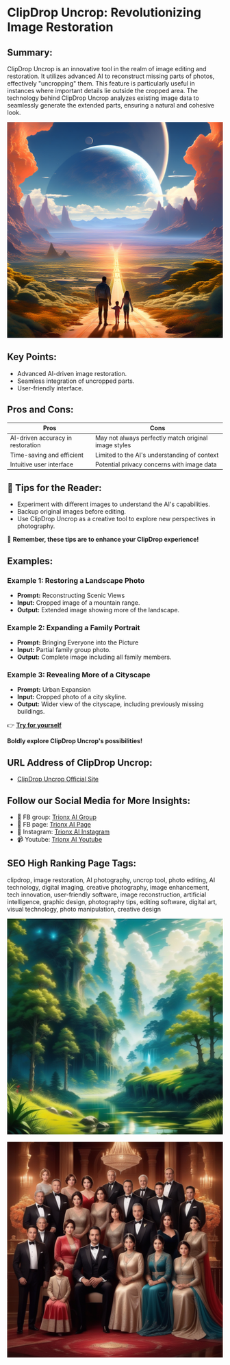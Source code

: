
# ClipDrop Uncrop: Revolutionizing Image Restoration

## Summary:
ClipDrop Uncrop is an innovative tool in the realm of image editing and restoration. It utilizes advanced AI to reconstruct missing parts of photos, effectively "uncropping" them. This feature is particularly useful in instances where important details lie outside the cropped area. The technology behind ClipDrop Uncrop analyzes existing image data to seamlessly generate the extended parts, ensuring a natural and cohesive look.

![Alt text](<cropdropuni-2prompts mixed.webp>)

## Key Points:
- Advanced AI-driven image restoration.
- Seamless integration of uncropped parts.
- User-friendly interface.

## Pros and Cons:

| Pros                              | Cons                              |
|-----------------------------------|-----------------------------------|
| AI-driven accuracy in restoration | May not always perfectly match original image styles |
| Time-saving and efficient         | Limited to the AI's understanding of context |
| Intuitive user interface          | Potential privacy concerns with image data |

## 🌟 Tips for the Reader:
- Experiment with different images to understand the AI's capabilities.
- Backup original images before editing.
- Use ClipDrop Uncrop as a creative tool to explore new perspectives in photography.
  
🔵 **Remember, these tips are to enhance your ClipDrop experience!**

## Examples:

### Example 1: Restoring a Landscape Photo
- **Prompt:** Reconstructing Scenic Views
- **Input:** Cropped image of a mountain range.
- **Output:** Extended image showing more of the landscape.

### Example 2: Expanding a Family Portrait
- **Prompt:** Bringing Everyone into the Picture
- **Input:** Partial family group photo.
- **Output:** Complete image including all family members.

### Example 3: Revealing More of a Cityscape
- **Prompt:** Urban Expansion
- **Input:** Cropped photo of a city skyline.
- **Output:** Wider view of the cityscape, including previously missing buildings.

👉 **[Try for yourself](<https://clipdrop.co/>)**


**Boldly explore ClipDrop Uncrop's possibilities!**

## URL Address of ClipDrop Uncrop:

- [ClipDrop Uncrop Official Site](<https://clipdrop.co/>)


## Follow our Social Media for More Insights:

- 📘 FB group: [Trionx AI Group](https://www.facebook.com/groups/trionxai)
- 📖 FB page: [Trionx AI Page](https://www.facebook.com/ai.trionxai)
- 📸 Instagram: [Trionx AI Instagram](https://www.instagram.com/trionxai/)
- 📹 Youtube: [Trionx AI Youtube](https://www.youtube.com/@robotdocs/)

## SEO High Ranking Page Tags:
clipdrop, image restoration, AI photography, uncrop tool, photo editing, AI technology, digital imaging, creative photography, image enhancement, tech innovation, user-friendly software, image reconstruction, artificial intelligence, graphic design, photography tips, editing software, digital art, visual technology, photo manipulation, creative design


![Alt text](cropdrop.webp)


![Alt text](clipdropfamily.webp)


